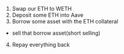 1. Swap our ETH to WETH
2. Deposit some ETH into Aave
3. Borrow some asset with the ETH collateral
  - sell that borrow asset(short selling)
4. Repay everything back  